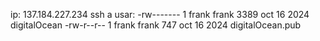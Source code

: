 ip: 137.184.227.234
ssh a usar:
-rw-------  1 frank frank 3389 oct 16  2024 digitalOcean
-rw-r--r--  1 frank frank  747 oct 16  2024 digitalOcean.pub
